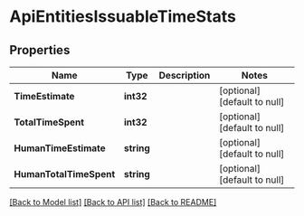 # ApiEntitiesIssuableTimeStats

## Properties
Name | Type | Description | Notes
------------ | ------------- | ------------- | -------------
**TimeEstimate** | **int32** |  | [optional] [default to null]
**TotalTimeSpent** | **int32** |  | [optional] [default to null]
**HumanTimeEstimate** | **string** |  | [optional] [default to null]
**HumanTotalTimeSpent** | **string** |  | [optional] [default to null]

[[Back to Model list]](../README.md#documentation-for-models) [[Back to API list]](../README.md#documentation-for-api-endpoints) [[Back to README]](../README.md)


